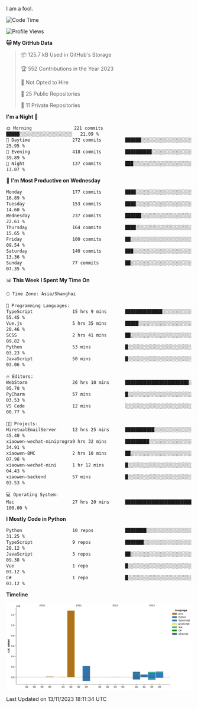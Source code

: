 I am a fool.

<!--START_SECTION:waka-->
![Code Time](http://img.shields.io/badge/Code%20Time-881%20hrs%2015%20mins-blue)

![Profile Views](http://img.shields.io/badge/Profile%20Views-4-blue)

**🐱 My GitHub Data** 

> 📦 125.7 kB Used in GitHub's Storage 
 > 
> 🏆 552 Contributions in the Year 2023
 > 
> 🚫 Not Opted to Hire
 > 
> 📜 25 Public Repositories 
 > 
> 🔑 11 Private Repositories 
 > 
**I'm a Night 🦉** 

```text
🌞 Morning                221 commits         █████░░░░░░░░░░░░░░░░░░░░   21.09 % 
🌆 Daytime                272 commits         ██████░░░░░░░░░░░░░░░░░░░   25.95 % 
🌃 Evening                418 commits         ██████████░░░░░░░░░░░░░░░   39.89 % 
🌙 Night                  137 commits         ███░░░░░░░░░░░░░░░░░░░░░░   13.07 % 
```
📅 **I'm Most Productive on Wednesday** 

```text
Monday                   177 commits         ████░░░░░░░░░░░░░░░░░░░░░   16.89 % 
Tuesday                  153 commits         ████░░░░░░░░░░░░░░░░░░░░░   14.60 % 
Wednesday                237 commits         ██████░░░░░░░░░░░░░░░░░░░   22.61 % 
Thursday                 164 commits         ████░░░░░░░░░░░░░░░░░░░░░   15.65 % 
Friday                   100 commits         ██░░░░░░░░░░░░░░░░░░░░░░░   09.54 % 
Saturday                 140 commits         ███░░░░░░░░░░░░░░░░░░░░░░   13.36 % 
Sunday                   77 commits          ██░░░░░░░░░░░░░░░░░░░░░░░   07.35 % 
```


📊 **This Week I Spent My Time On** 

```text
🕑︎ Time Zone: Asia/Shanghai

💬 Programming Languages: 
TypeScript               15 hrs 9 mins       ██████████████░░░░░░░░░░░   55.45 % 
Vue.js                   5 hrs 35 mins       █████░░░░░░░░░░░░░░░░░░░░   20.46 % 
SCSS                     2 hrs 41 mins       ██░░░░░░░░░░░░░░░░░░░░░░░   09.82 % 
Python                   53 mins             █░░░░░░░░░░░░░░░░░░░░░░░░   03.23 % 
JavaScript               50 mins             █░░░░░░░░░░░░░░░░░░░░░░░░   03.06 % 

🔥 Editors: 
WebStorm                 26 hrs 10 mins      ████████████████████████░   95.70 % 
PyCharm                  57 mins             █░░░░░░░░░░░░░░░░░░░░░░░░   03.53 % 
VS Code                  12 mins             ░░░░░░░░░░░░░░░░░░░░░░░░░   00.77 % 

🐱‍💻 Projects: 
HiretualEmailServer      12 hrs 25 mins      ███████████░░░░░░░░░░░░░░   45.40 % 
xiaowen-wechat-miniprogra9 hrs 32 mins       █████████░░░░░░░░░░░░░░░░   34.91 % 
xiaowen-BMC              2 hrs 10 mins       ██░░░░░░░░░░░░░░░░░░░░░░░   07.98 % 
xiaowen-wechat-mini      1 hr 12 mins        █░░░░░░░░░░░░░░░░░░░░░░░░   04.43 % 
xiaowen-backend          57 mins             █░░░░░░░░░░░░░░░░░░░░░░░░   03.53 % 

💻 Operating System: 
Mac                      27 hrs 20 mins      █████████████████████████   100.00 % 
```

**I Mostly Code in Python** 

```text
Python                   10 repos            ████████░░░░░░░░░░░░░░░░░   31.25 % 
TypeScript               9 repos             ███████░░░░░░░░░░░░░░░░░░   28.12 % 
JavaScript               3 repos             ██░░░░░░░░░░░░░░░░░░░░░░░   09.38 % 
Vue                      1 repo              █░░░░░░░░░░░░░░░░░░░░░░░░   03.12 % 
C#                       1 repo              █░░░░░░░░░░░░░░░░░░░░░░░░   03.12 % 
```



**Timeline**

![Lines of Code chart](https://raw.githubusercontent.com/VeejaLiu/VeejaLiu/master/assets/bar_graph.png)


 Last Updated on 13/11/2023 18:11:34 UTC
<!--END_SECTION:waka-->

